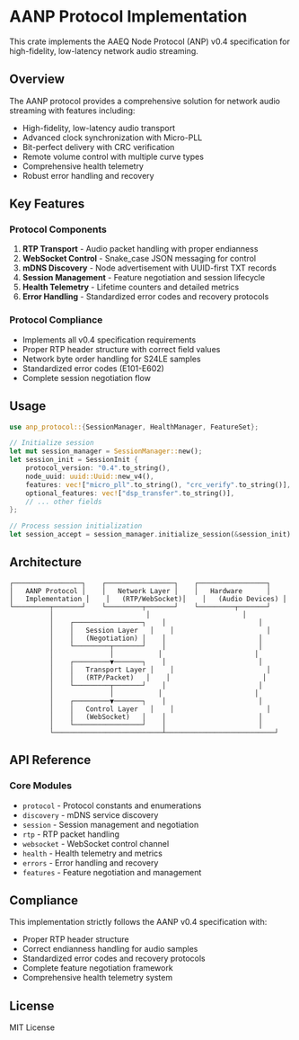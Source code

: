 # AANP Protocol Implementation

This crate implements the AAEQ Node Protocol (ANP) v0.4 specification for high-fidelity, low-latency network audio streaming.

## Overview

The AANP protocol provides a comprehensive solution for network audio streaming with features including:
- High-fidelity, low-latency audio transport
- Advanced clock synchronization with Micro-PLL
- Bit-perfect delivery with CRC verification
- Remote volume control with multiple curve types
- Comprehensive health telemetry
- Robust error handling and recovery

## Key Features

### Protocol Components

1. **RTP Transport** - Audio packet handling with proper endianness
2. **WebSocket Control** - Snake_case JSON messaging for control
3. **mDNS Discovery** - Node advertisement with UUID-first TXT records
4. **Session Management** - Feature negotiation and session lifecycle
5. **Health Telemetry** - Lifetime counters and detailed metrics
6. **Error Handling** - Standardized error codes and recovery protocols

### Protocol Compliance

- Implements all v0.4 specification requirements
- Proper RTP header structure with correct field values
- Network byte order handling for S24LE samples
- Standardized error codes (E101-E602)
- Complete session negotiation flow

## Usage

```rust
use anp_protocol::{SessionManager, HealthManager, FeatureSet};

// Initialize session
let mut session_manager = SessionManager::new();
let session_init = SessionInit {
    protocol_version: "0.4".to_string(),
    node_uuid: uuid::Uuid::new_v4(),
    features: vec!["micro_pll".to_string(), "crc_verify".to_string()],
    optional_features: vec!["dsp_transfer".to_string()],
    // ... other fields
};

// Process session initialization
let session_accept = session_manager.initialize_session(&session_init).unwrap();
```

## Architecture

```
┌─────────────────┐    ┌─────────────────┐    ┌─────────────────┐
│   AANP Protocol │    │   Network Layer │    │   Hardware      │
│   Implementation │    │   (RTP/WebSocket)│    │   (Audio Devices) │
└─────────┬───────┘    └─────────┬───────┘    └─────────┬───────┘
          │                       │                       │
          │    ┌─────────────────┐    │                       │
          │    │   Session Layer   │    │                       │
          │    │   (Negotiation) │    │                       │
          │    └─────────┬───────┘    │                       │
          │              │           │                       │
          │    ┌─────────▼───────┐    │                       │
          │    │   Transport Layer │    │                       │
          │    │   (RTP/Packet)   │    │                       │
          │    └─────────┬───────┘    │                       │
          │              │           │                       │
          │    ┌─────────▼───────┐    │                       │
          │    │   Control Layer   │    │                       │
          │    │   (WebSocket)   │    │                       │
          │    └─────────────────┘    │                       │
          └───────────────────────────┴───────────────────────────┘
```

## API Reference

### Core Modules

- `protocol` - Protocol constants and enumerations
- `discovery` - mDNS service discovery
- `session` - Session management and negotiation
- `rtp` - RTP packet handling
- `websocket` - WebSocket control channel
- `health` - Health telemetry and metrics
- `errors` - Error handling and recovery
- `features` - Feature negotiation and management

## Compliance

This implementation strictly follows the AANP v0.4 specification with:
- Proper RTP header structure
- Correct endianness handling for audio samples
- Standardized error codes and recovery protocols
- Complete feature negotiation framework
- Comprehensive health telemetry system

## License

MIT License